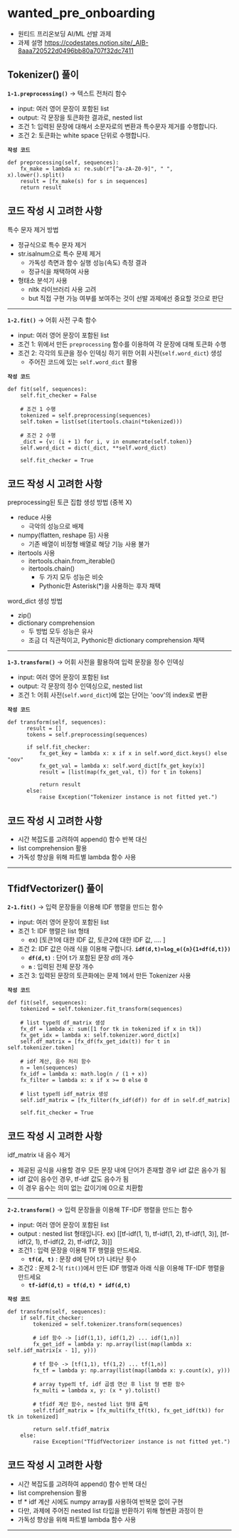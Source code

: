 # wanted_pre_onboarding
- 원티드 프리온보딩 AI/ML 선발 과제
- 과제 설명
https://codestates.notion.site/_AIB-8aaa720522d0496bb80a707f32dc7411

## Tokenizer() 풀이
**`1-1.preprocessing()`** -> 텍스트 전처리 함수
- input: 여러 영어 문장이 포함된 list
- output: 각 문장을 토큰화한 결과로, nested list
- 조건 1: 입력된 문장에 대해서 소문자로의 변환과 특수문자 제거를 수행합니다.
- 조건 2: 토큰화는 white space 단위로 수행합니다.


**`작성 코드`**
```
def preprocessing(self, sequences):
    fx_make = lambda x: re.sub(r"[^a-zA-Z0-9]", " ", x).lower().split()
    result = [fx_make(s) for s in sequences]
    return result
```

## 코드 작성 시 고려한 사항
특수 문자 제거 방법
- 정규식으로 특수 문자 제거
- str.isalnum으로 특수 문제 제거
    - 가독성 측면과 함수 실행 성능(속도) 측정 결과
    - 정규식을 채택하여 사용
- 형태소 분석기 사용
    - nltk 라이브러리 사용 고려  
    - but 직접 구현 가능 여부를 보여주는 것이 선발 과제에선 중요할 것으로 판단


---------
**`1-2.fit()`** -> 어휘 사전 구축 함수
- input: 여러 영어 문장이 포함된 list
- 조건 1: 위에서 만든 `preprocessing` 함수를 이용하여 각 문장에 대해 토큰화 수행
- 조건 2: 각각의 토큰을 정수 인덱싱 하기 위한 어휘 사전(`self.word_dict`) 생성
    - 주어진 코드에 있는 `self.word_dict` 활용


**`작성 코드`**
```
def fit(self, sequences):
    self.fit_checker = False

    # 조건 1 수행
    tokenized = self.preprocessing(sequences) 
    self.token = list(set(itertools.chain(*tokenized)))

    # 조건 2 수행
    _dict = {v: (i + 1) for i, v in enumerate(self.token)}
    self.word_dict = dict(_dict, **self.word_dict) 

    self.fit_checker = True
```
## 코드 작성 시 고려한 사항
preprocessing된 토큰 집합 생성 방법 (중복 X)
- reduce 사용
    - 극악의 성능으로 배제
- numpy(flatten, reshape 등) 사용
    - 기존 배열이 비정형 배열로 해당 기능 사용 불가 
- itertools 사용
    - itertools.chain.from_iterable()
    - itertools.chain()
        - 두 가지 모두 성능은 비슷
        - Pythonic한 Asterisk(*)을 사용하는 후자 채택

word_dict 생성 방법
- zip()
- dictionary comprehension
    - 두 방법 모두 성능은 유사
    - 조금 더 직관적이고, Pythonic한 dictionary comprehension 채택

---------
**`1-3.transform()`** -> 어휘 사전을 활용하여 입력 문장을 정수 인덱싱
- input: 여러 영어 문장이 포함된 list
- output: 각 문장의 정수 인덱싱으로, nested list
- 조건 1: 어휘 사전(`self.word_dict`)에 없는 단어는 'oov'의 index로 변환


**`작성 코드`**
```
def transform(self, sequences):
      result = []
      tokens = self.preprocessing(sequences)

      if self.fit_checker:
          fx_get_key = lambda x: x if x in self.word_dict.keys() else "oov"
          fx_get_val = lambda x: self.word_dict[fx_get_key(x)]
          result = [list(map(fx_get_val, t)) for t in tokens]

          return result
      else:
          raise Exception("Tokenizer instance is not fitted yet.")
```
## 코드 작성 시 고려한 사항
- 시간 복잡도를 고려하여 append() 함수 반복 대신
- list comprehension 활용
- 가독성 향상을 위해 파트별 lambda 함수 사용

---------

## TfidfVectorizer() 풀이
**`2-1.fit()`** -> 입력 문장들을 이용해 IDF 행렬을 만드는 함수
- input: 여러 영어 문장이 포함된 list
- 조건 1: IDF 행렬은 list 형태
    - ex) [토큰1에 대한 IDF 값, 토큰2에 대한 IDF 값, .... ]
- 조건 2: IDF 값은 아래 식을 이용해 구합니다.
    **`idf(d,t)=log_e({n}{1+df(d,t)})`**
    - **`df(d,t)`** : 단어 t가 포함된 문장 d의 개수
    - **`n`** : 입력된 전체 문장 개수
- 조건 3: 입력된 문장의 토큰화에는 문제 1에서 만든 Tokenizer 사용


**`작성 코드`**
```
def fit(self, sequences):
    tokenized = self.tokenizer.fit_transform(sequences)

    # list type의 df_matrix 생성
    fx_df = lambda x: sum([1 for tk in tokenized if x in tk])
    fx_get_idx = lambda x: self.tokenizer.word_dict[x]
    self.df_matrix = [fx_df(fx_get_idx(t)) for t in self.tokenizer.token]

    # idf 계산, 음수 처리 함수
    n = len(sequences)
    fx_idf = lambda x: math.log(n / (1 + x))
    fx_filter = lambda x: x if x >= 0 else 0

    # list type의 idf_matrix 생성
    self.idf_matrix = [fx_filter(fx_idf(df)) for df in self.df_matrix]  

    self.fit_checker = True
```

## 코드 작성 시 고려한 사항
idf_matrix 내 음수 제거
- 제공된 공식을 사용할 경우 모든 문장 내에 단어가 존재할 경우 idf 값은 음수가 됨
- idf 값이 음수인 경우, tf-idf 값도 음수가 됨
- 이 경우 음수는 의미 없는 값이기에 0으로 치환함


---------
**`2-2.transform()`** -> 입력 문장들을 이용해 TF-IDF 행렬을 만드는 함수
- input: 여러 영어 문장이 포함된 list
- output : nested list 형태입니다.
    ex) [[tf-idf(1, 1), tf-idf(1, 2), tf-idf(1, 3)], [tf-idf(2, 1), tf-idf(2, 2), tf-idf(2, 3)]]
- 조건1 : 입력 문장을 이용해 TF 행렬을 만드세요.
    - **`tf(d, t)`** : 문장 d에 단어 t가 나타난 횟수
- 조건2 : 문제 2-1( `fit()`)에서 만든 IDF 행렬과 아래 식을 이용해 TF-IDF 행렬을 만드세요
    - **`tf-idf(d,t) = tf(d,t) * idf(d,t)`**
        
        
**`작성 코드`**
```
def transform(self, sequences):
    if self.fit_checker:
        tokenized = self.tokenizer.transform(sequences)

        # idf 함수 -> [idf(1,1), idf(1,2) ... idf(1,n)]
        fx_get_idf = lambda y: np.array(list(map(lambda x: self.idf_matrix[x - 1], y)))

        # tf 함수 -> [tf(1,1), tf(1,2) ... tf(1,n)]
        fx_tf = lambda y: np.array(list(map(lambda x: y.count(x), y)))

        # array type의 tf, idf 곱셈 연산 후 list 형 변환 함수
        fx_multi = lambda x, y: (x * y).tolist()

        # tfidf 계산 함수, nested list 형태 출력
        self.tfidf_matrix = [fx_multi(fx_tf(tk), fx_get_idf(tk)) for tk in tokenized]

        return self.tfidf_matrix
    else:
        raise Exception("TfidfVectorizer instance is not fitted yet.")
```
## 코드 작성 시 고려한 사항
- 시간 복잡도를 고려하여 append() 함수 반복 대신
- list comprehension 활용
- tf * idf 계산 시에도 numpy array를 사용하여 반복문 없이 구현
- 다만, 과제에 주어진 nested list 타입을 반환하기 위해 형변환 과정이 한
- 가독성 향상을 위해 파트별 lambda 함수 사용


---------
